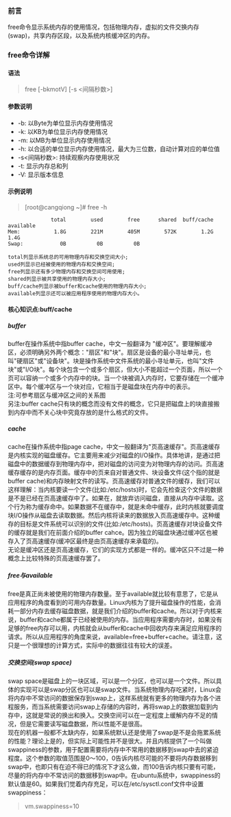 ### 前言

free命令显示系统内存的使用情况，包括物理内存，虚拟的文件交换内存(swap)，共享内存区段，以及系统内核缓冲区的内存。

### free命令详解

#### 语法
> free [-bkmotV] [-s <间隔秒数>]        

#### 参数说明
- -b: 以Byte为单位显示内存使用情况      
- -k: 以KB为单位显示内存使用情况        
- -m: 以MB为单位显示内存使用情况        
- -h: 以合适的单位显示内存使用情况，最大为三位数，自动计算对应的单位值 
- -s<间隔秒数>: 持续观察内存使用状况            
- -t: 显示内存总和列       
- -V: 显示版本信息        

#### 示例说明
> [root@cangqiong ~]# free -h       

```
              total        used        free      shared  buff/cache   available
Mem:           1.8G        221M        405M        572K        1.2G        1.4G
Swap:            0B          0B          0B
```
```
total列显示系统总的可用物理内存和交换空间大小;
used列显示已经被使用的物理内存和交换空间;
free列显示还有多少物理内存和交换空间可用使用;
shared列显示被共享使用的物理内存大小;       
buff/cache列显示被buffer和cache使用的物理内存大小;
available列显示还可以被应用程序使用的物理内存大小。
```

#### 核心知识点:buff/cache

##### buffer
buffer在操作系统中指buffer cache，中文一般翻译为 "缓冲区"。要理解缓冲区，必须明确另外两个概念："扇区"和"块"。扇区是设备的最小寻址单元，也叫"硬扇区"或"设备块"。块是操作系统中文件系统的最小寻址单元，也叫"文件块"或"I/O块"。每个块包含一个或多个扇区，但大小不能超过一个页面，所以一个页可以容纳一个或多个内存中的块。当一个块被调入内存时，它要存储在一个缓冲区中。每个缓冲区与一个块对应，它相当于是磁盘块在内存中的表示。        
注:可参考扇区与缓冲区之间的关系图       
另注:buffer cache只有块的概念而没有文件的概念，它只是把磁盘上的块直接搬到内存中而不关心块中究竟存放的是什么格式的文件。      

##### cache
cache在操作系统中指page cache，中文一般翻译为"页高速缓存"。页高速缓存是内核实现的磁盘缓存。它主要用来减少对磁盘的I/O操作。具体地讲，是通过把磁盘中的数据缓存到物理内存中，把对磁盘的访问变为对物理内存的访问。页高速缓存缓存的是内存页面。缓存中的页来自对普通文件、块设备文件(这个指的就是buffer cache)和内存映射文件的读写。页高速缓存对普通文件的缓存，我们可以这样理解：当内核要读一个文件(比如:/etc/hosts)时，它会先检查这个文件的数据是不是已经在页高速缓存中了。如果在，就放弃访问磁盘，直接从内存中读取。这个行为称为缓存命中。如果数据不在缓存中，就是未命中缓存，此时内核就要调度块I/O操作从磁盘去读取数据。然后内核将读来的数据放入页高速缓存中。这种缓存的目标是文件系统可以识别的文件(比如:/etc/hosts)。页高速缓存对块设备文件的缓存就是我们在前面介绍的buffer cahce。因为独立的磁盘块通过缓冲区也被存入了页高速缓存(缓冲区最终是由页高速缓存来承载的)。       
无论是缓冲区还是页高速缓存，它们的实现方式都是一样的。缓冲区只不过是一种概念上比较特殊的页高速缓存罢了。

##### free与available        
free是真正尚未被使用的物理内存数量。至于available就比较有意思了，它是从应用程序的角度看到的可用内存数量。Linux内核为了提升磁盘操作的性能，会消耗一部分内存去缓存磁盘数据，就是我们介绍的buffer和cache。所以对于内核来说，buffer和cache都属于已经被使用的内存。当应用程序需要内存时，如果没有足够的free内存可以用，内核就会从buffer和cache中回收内存来满足应用程序的请求。所以从应用程序的角度来说，available=free+buffer+cache。请注意，这只是一个很理想的计算方式，实际中的数据往往有较大的误差。

##### 交换空间(swap space)
swap space是磁盘上的一块区域，可以是一个分区，也可以是一个文件。所以具体的实现可以是swap分区也可以是swap文件。当系统物理内存吃紧时，Linux会将内存中不常访问的数据保存到swap上，这样系统就有更多的物理内存为各个进程服务，而当系统需要访问swap上存储的内容时，再将swap上的数据加载到内存中，这就是常说的换出和换入。交换空间可以在一定程度上缓解内存不足的情况，但是它需要读写磁盘数据，所以性能不是很高。      
现在的机器一般都不太缺内存，如果系统默认还是使用了swap是不是会拖累系统的性能？理论上是的，但实际上可能性并不是很大。并且内核提供了一个叫做swappiness的参数，用于配置需要将内存中不常用的数据移到swap中去的紧迫程度。这个参数的取值范围是0～100，0告诉内核尽可能的不要将内存数据移到swap中，也即只有在迫不得已的情况下才这么做，而100告诉内核只要有可能，尽量的将内存中不常访问的数据移到swap中。在ubuntu系统中，swappiness的默认值是60。如果我们觉着内存充足，可以在/etc/sysctl.conf文件中设置swappiness：
> vm.swappiness=10      


